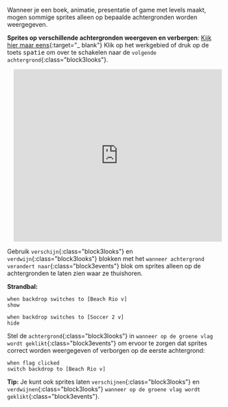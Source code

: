 Wanneer je een boek, animatie, presentatie of game met levels maakt, mogen sommige sprites alleen op bepaalde achtergronden worden weergegeven.

**Sprites op verschillende achtergronden weergeven en verbergen**: [Kijk hier maar eens](https://scratch.mit.edu/projects/499876704/editor){:target="_ blank"}
Klik op het werkgebied of druk op de toets <kbd>spatie</kbd> om over te schakelen naar de `volgende achtergrond`{:class="block3looks"}.
<div class="scratch-preview" style="margin-left: 15px;">
  <iframe allowtransparency="true" width="485" height="402" src="https://scratch.mit.edu/projects/embed/499876704/?autostart=false" frameborder="0"></iframe>
</div>

Gebruik `verschijn`{:class="block3looks"} en `verdwijn`{:class="block3looks"} blokken met het `wanneer achtergrond verandert naar`{:class="block3events"} blok om sprites alleen op de achtergronden te laten zien waar ze thuishoren.

**Strandbal:**
```blocks3
when backdrop switches to [Beach Rio v]
show

when backdrop switches to [Soccer 2 v]
hide
```

Stel de `achtergrond`{:class="block3looks"} in `wanneer op de groene vlag wordt geklikt`{:class="block3events"} om ervoor te zorgen dat sprites correct worden weergegeven of verborgen op de eerste achtergrond:

```blocks3
when flag clicked
switch backdrop to [Beach Rio v]
```

**Tip:** Je kunt ook sprites laten `verschijnen`{:class="block3looks"} en `verdwijnen`{:class="block3looks"} `wanneer op de groene vlag wordt geklikt`{:class="block3events"}.
